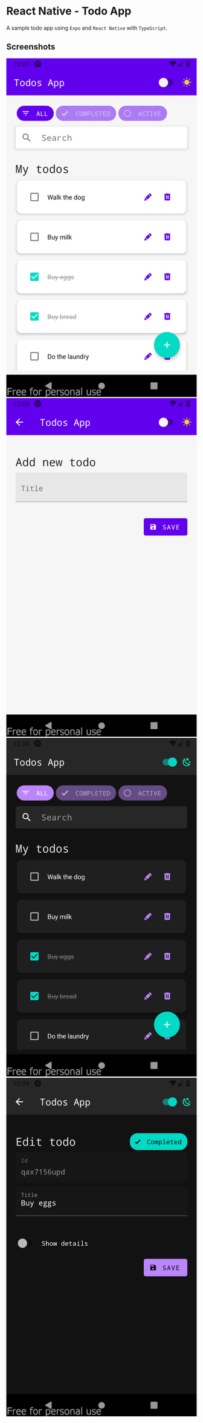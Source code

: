 # React Native - Todo App

A sample todo app using `Expo` and `React Native` with `TypeScript`.

## Screenshots

<img src="./images/1.png"/>
<img src="./images/2.png"/>
<img src="./images/3.png"/>
<img src="./images/4.png"/>
